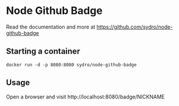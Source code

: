 # Node Github Badge

Read the documentation and more at https://github.com/sydro/node-github-badge


## Starting a container

```
docker run -d -p 8080:8080 sydro/node-github-badge
```

## Usage 

Open a browser and visit http://localhost:8080/badge/NICKNAME
